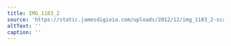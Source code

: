 ```yaml
---
title: IMG_1183_2
source: 'https://static.jamesdigioia.com/uploads/2012/12/img_1183_2-scaled.jpg'
altText: ''
caption: ''
---
```


